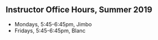 ## Instructor Office Hours, Summer 2019

* Mondays, 5:45-6:45pm, Jimbo
* Fridays, 5:45-6:45pm, Blanc
